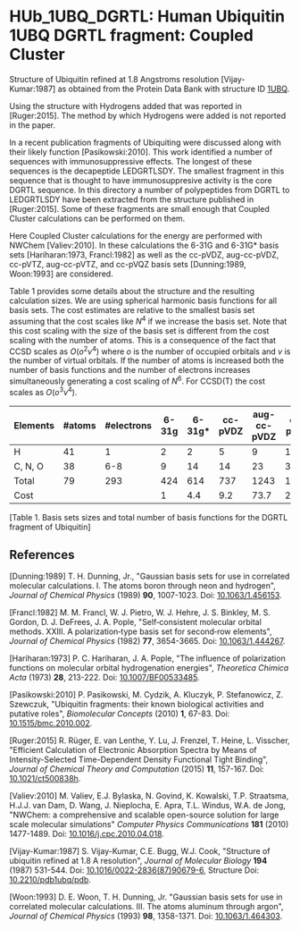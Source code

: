 # HUb_1UBQ_DGRTL: Human Ubiquitin 1UBQ DGRTL fragment: Coupled Cluster

Structure of Ubiquitin refined at 1.8 Angstroms resolution [Vijay-Kumar:1987]
as obtained from the Protein Data Bank with structure ID [1UBQ](http://www.rcsb.org/pdb/explore/explore.do?structureId=1UBQ).

Using the structure with Hydrogens added that was reported in [Ruger:2015].
The method by which Hydrogens were added is not reported in the paper.

In a recent publication fragments of Ubiquiting were discussed along
with their likely function [Pasikowski:2010]. This work identified a 
number of sequences with immunosuppressive effects. The longest of these
sequences is the decapeptide LEDGRTLSDY. The smallest fragment in this
sequence that is thought to have immunosuppresive activity is the core
DGRTL sequence. In this directory a number of polypeptides from DGRTL
to LEDGRTLSDY have been extracted from the structure published in
[Ruger:2015]. Some of these fragments are small enough that 
Coupled Cluster calculations can be performed on them.


Here Coupled Cluster calculations for the energy are performed
with NWChem [Valiev:2010]. In these calculations the 6-31G and
6-31G\* basis sets [Hariharan:1973, Francl:1982] as well as the cc-pVDZ,
aug-cc-pVDZ, cc-pVTZ, aug-cc-pVTZ, and cc-pVQZ basis sets [Dunning:1989,
Woon:1993] are considered. 

Table 1 provides some details about the structure and the resulting calculation
sizes. We are using spherical harmonic basis functions for all
basis sets. The cost estimates are relative to the smallest basis set
assuming that the cost scales like _N_<sup>4</sup> if we increase the
basis set. Note that this cost scaling with the size of the basis set
is different from the cost scaling with the number of atoms. This is a 
consequence of the fact that CCSD scales as _O_(_o_<sup>2</sup>_v_<sup>4</sup>)
where _o_ is the number of occupied orbitals and _v_ is the number of virtual
orbitals. If the number of atoms is increased both the number of basis functions
and the number of electrons increases simultaneously generating a cost scaling of
_N_<sup>6</sup>. For CCSD(T) the cost scales as _O_(_o_<sup>3</sup>_v_<sup>4</sup>).

| Elements   | #atoms | #electrons | 6-31g | 6-31g\* | cc-pVDZ | aug-cc-pVDZ | cc-pVTZ | aug-cc-pVTZ | cc-pVQZ |
| ---------- | ------ | ---------- | ----- | ------- | ------- | ----------- | ------- | ----------- | ------- |
| H          |   41   |         1  |  2    |  2      |  5      |  9          | 14      |   23        |  30     |
| C, N, O    |   38   |       6-8  |  9    | 14      | 14      | 23          | 30      |   46        |  55     |
| Total      |   79   |       293  | 424   | 614     | 737     | 1243        | 1714    |   2691      |  3320   |
| Cost       |        |            |  1    | 4.4     | 9.2     | 73.7        | 266.4   |   1625.9    |  3758.8 |

[Table 1. Basis sets sizes and total number of basis functions for the DGRTL fragment of Ubiquitin]

## References

[Dunning:1989] T. H. Dunning, Jr., "Gaussian basis sets for use in correlated
molecular calculations. I. The atoms boron through neon and hydrogen",
 _Journal of Chemical Physics_ (1989) **90**, 1007-1023. Doi:
[10.1063/1.456153](https://dx.doi.org/10.1063/1.456153).

[Francl:1982] M. M. Francl, W. J. Pietro, W. J. Hehre, J. S. Binkley,
M. S. Gordon, D. J. DeFrees, J. A. Pople, "Self‐consistent molecular orbital
methods. XXIII. A polarization‐type basis set for second‐row elements",
_Journal of Chemical Physics_ (1982) **77**, 3654-3665. Doi:
[10.1063/1.444267](https://dx.doi.org/10.1063/1.444267).

[Hariharan:1973] P. C. Hariharan, J. A. Pople, "The influence of polarization
functions on molecular orbital hydrogenation energies",
_Theoretica Chimica Acta_ (1973) **28**, 213-222. Doi:
[10.1007/BF00533485](https://dx.doi.org/10.1007/BF00533485).

[Pasikowski:2010] P. Pasikowski, M. Cydzik, A. Kluczyk, P. Stefanowicz, 
Z. Szewczuk, "Ubiquitin fragments: their known biological activities and
putative roles", _Biomolecular Concepts_ (2010) **1**, 67-83. Doi:
[10.1515/bmc.2010.002](https://dx.doi.org/10.1515/bmc.2010.002).

[Ruger:2015] R. R&uuml;ger, E. van Lenthe, Y. Lu, J. Frenzel, T. Heine,
L. Visscher, "Efficient Calculation of Electronic Absorption Spectra by Means
of Intensity-Selected Time-Dependent Density Functional Tight Binding",
_Journal of Chemical Theory and Computation_ (2015) **11**, 157-167. Doi:
[10.1021/ct500838h](https://dx.doi.org/10.1021/ct500838h).

[Valiev:2010] M. Valiev, E.J. Bylaska, N. Govind, K. Kowalski, T.P. Straatsma,
H.J.J. van Dam, D. Wang, J. Nieplocha, E. Apra, T.L. Windus, W.A. de Jong,
"NWChem: a comprehensive and scalable open-source solution for large scale
molecular simulations" _Computer Physics Communications_ **181** (2010)
1477-1489. Doi: 
[10.1016/j.cpc.2010.04.018](https://doi.org/10.1016/j.cpc.2010.04.018).

[Vijay-Kumar:1987] S. Vijay-Kumar, C.E. Bugg, W.J. Cook, "Structure of ubiquitin
refined at 1.8 A resolution", _Journal of Molecular Biology_ **194** (1987)
531-544. Doi: [10.1016/0022-2836(87)90679-6](https://dx.doi.org/10.1016/0022-2836(87)90679-6), Structure Doi: [10.2210/pdb1ubq/pdb](https://dx.doi.org/10.2210/pdb1ubq/pdb).

[Woon:1993] D. E. Woon, T. H. Dunning, Jr. "Gaussian basis sets for use in
correlated molecular calculations. III. The atoms aluminum through argon", 
_Journal of Chemical Physics_ (1993) **98**, 1358-1371. Doi:
[10.1063/1.464303](https://dx.doi.org/10.1063/1.464303).
